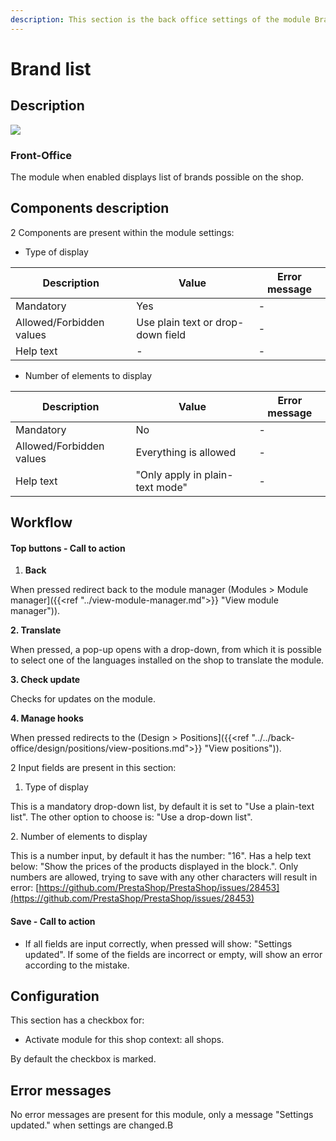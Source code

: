 ```yaml
---
description: This section is the back office settings of the module Brand list
---
```


# Brand list

## Description

![](<../../../../../.gitbook/assets/Screenshot 2022-05-23 at 17-56-43 Module Manager • test.png>)

### Front-Office

The module when enabled displays list of brands possible on the shop.

## Components description

2 Components are present within the module settings:

* Type of display&#x20;

| Description              | Value                             | Error message |
| ------------------------ | --------------------------------- | ------------- |
| Mandatory                | Yes                               | -             |
| Allowed/Forbidden values | Use plain text or drop-down field | -             |
| Help text                | -                                 | -             |

* Number of elements to display

| Description              | Value                           | Error message |
| ------------------------ | ------------------------------- | ------------- |
| Mandatory                | No                              | -             |
| Allowed/Forbidden values | Everything is allowed           | -             |
| Help text                | "Only apply in plain-text mode" | -             |

## Workflow

#### Top buttons - Call to action

1. **Back**

When pressed redirect back to the module manager (Modules > Module manager]\(\{{\<ref "../view-module-manager.md">\}} "View module manager")).

**2. Translate**

When pressed, a pop-up opens with a drop-down, from which it is possible to select one of the languages installed on the shop to translate the module.

**3. Check update**

Checks for updates on the module.

**4. Manage hooks**

When pressed redirects to the (Design > Positions]\(\{{\<ref "../../back-office/design/positions/view-positions.md">\}} "View positions")).

2 Input fields are present in this section:

1. Type of display

This is a mandatory drop-down list, by default it is set to "Use a plain-text list". The other option to choose is: "Use a drop-down list".

&#x20; 2\.  Number of elements to display

This is a number input, by default it has the number: "16". Has a help text below: "Show the prices of the products displayed in the block.". Only numbers are allowed, trying to save with any other characters will result in error: [https://github.com/PrestaShop/PrestaShop/issues/28453](https://github.com/PrestaShop/PrestaShop/issues/28453)

#### Save - Call to action

* If all fields are input correctly, when pressed will show: "Settings updated". If some of the fields are incorrect or empty, will show an error according to the mistake.

## Configuration

This section has a checkbox for:

* Activate module for this shop context: all shops.

By default the checkbox is marked.

## Error messages

No error messages are present for this module, only a message "Settings updated." when settings are changed.B
